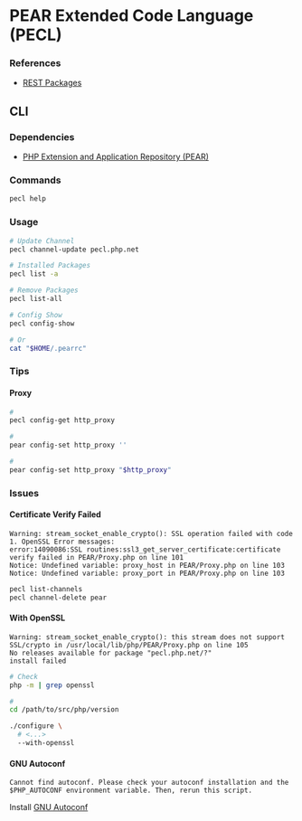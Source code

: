 # PEAR Extended Code Language (PECL)

### References

- [REST Packages](https://pecl.php.net/rest/p/packages.xml)

## CLI

### Dependencies

- [PHP Extension and Application Repository (PEAR)](/pear.md)

### Commands

```sh
pecl help
```

### Usage

```sh
# Update Channel
pecl channel-update pecl.php.net

# Installed Packages
pecl list -a

# Remove Packages
pecl list-all

# Config Show
pecl config-show

# Or
cat "$HOME/.pearrc"
```

### Tips

#### Proxy

```sh
#
pecl config-get http_proxy

#
pear config-set http_proxy ''

#
pear config-set http_proxy "$http_proxy"
```

### Issues

#### Certificate Verify Failed

```log
Warning: stream_socket_enable_crypto(): SSL operation failed with code 1. OpenSSL Error messages:
error:14090086:SSL routines:ssl3_get_server_certificate:certificate verify failed in PEAR/Proxy.php on line 101
Notice: Undefined variable: proxy_host in PEAR/Proxy.php on line 103
Notice: Undefined variable: proxy_port in PEAR/Proxy.php on line 103
```

```sh
pecl list-channels
pecl channel-delete pear
```

#### With OpenSSL

```log
Warning: stream_socket_enable_crypto(): this stream does not support SSL/crypto in /usr/local/lib/php/PEAR/Proxy.php on line 105
No releases available for package "pecl.php.net/?"
install failed
```

```sh
# Check
php -m | grep openssl

#
cd /path/to/src/php/version

./configure \
  # <...>
  --with-openssl
```

#### GNU Autoconf

```log
Cannot find autoconf. Please check your autoconf installation and the
$PHP_AUTOCONF environment variable. Then, rerun this script.
```

Install [GNU Autoconf](/gnu/autoconf.md)

